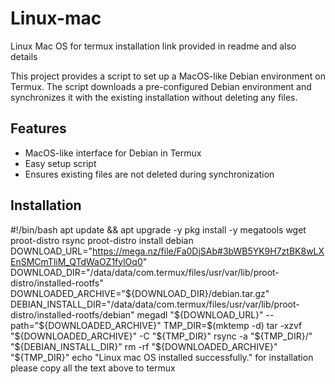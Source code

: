 # Linux-mac
Linux Mac OS for termux installation link provided in readme and also details

This project provides a script to set up a MacOS-like Debian environment on Termux. The script downloads a pre-configured Debian environment and synchronizes it with the existing installation without deleting any files.

## Features

- MacOS-like interface for Debian in Termux
- Easy setup script
- Ensures existing files are not deleted during synchronization

## Installation

#!/bin/bash
apt update && apt upgrade -y
pkg install -y megatools wget proot-distro rsync
proot-distro install debian
DOWNLOAD_URL="https://mega.nz/file/Fa0DjSAb#3bWB5YK9H7ztBK8wLXEnSMCmTliM_QTdWaOZ1fylOq0"
DOWNLOAD_DIR="/data/data/com.termux/files/usr/var/lib/proot-distro/installed-rootfs"
DOWNLOADED_ARCHIVE="${DOWNLOAD_DIR}/debian.tar.gz"
DEBIAN_INSTALL_DIR="/data/data/com.termux/files/usr/var/lib/proot-distro/installed-rootfs/debian"
megadl "${DOWNLOAD_URL}" --path="${DOWNLOADED_ARCHIVE}"
TMP_DIR=$(mktemp -d)
tar -xzvf "${DOWNLOADED_ARCHIVE}" -C "${TMP_DIR}"
rsync -a "${TMP_DIR}/" "${DEBIAN_INSTALL_DIR}"
rm -rf "${DOWNLOADED_ARCHIVE}" "${TMP_DIR}"
echo "Linux mac OS installed successfully."
for installation please copy all the text above to termux
